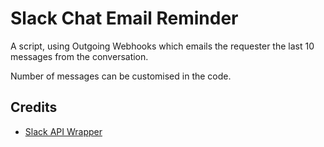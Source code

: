 # Slack Chat Email Reminder

A script, using Outgoing Webhooks which emails the requester the last 10 messages from the conversation.

Number of messages can be customised in the code.

## Credits

- [Slack API Wrapper](https://github.com/slack-hacks/slack-api)